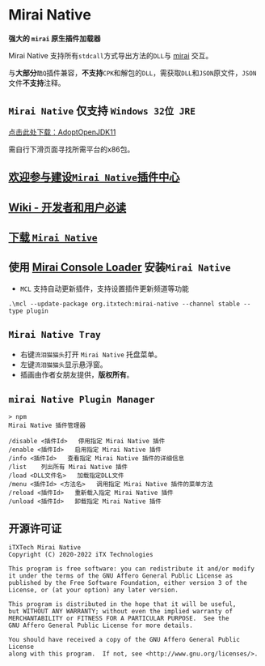 # Mirai Native

__强大的 `mirai` 原生插件加载器__

Mirai Native 支持所有`stdcall`方式导出方法的`DLL`与 [mirai](https://github.com/mamoe/mirai) 交互。

与**大部分**`酷Q`插件兼容，**不支持**`CPK`和解包的`DLL`，需获取`DLL`和`JSON`原文件，`JSON`文件**不支持**注释。

## `Mirai Native` 仅支持 `Windows 32位 JRE`

[点击此处下载：AdoptOpenJDK11](https://adoptopenjdk.net/releases.html?variant=openjdk11&jvmVariant=hotspot)

需自行下滑页面寻找所需平台的x86包。

## [欢迎参与建设`Mirai Native`插件中心](https://github.com/iTXTech/mirai-native/discussions/121)

## [Wiki - 开发者和用户必读](https://github.com/iTXTech/mirai-native/wiki)

## [下载 `Mirai Native`](https://github.com/iTXTech/mirai-native/releases)

## 使用 [Mirai Console Loader](https://github.com/iTXTech/mirai-console-loader) 安装`Mirai Native`

* `MCL` 支持自动更新插件，支持设置插件更新频道等功能

`.\mcl --update-package org.itxtech:mirai-native --channel stable --type plugin`

## `Mirai Native Tray`

* 右键`流泪猫猫头`打开 `Mirai Native` 托盘菜单。
* 左键`流泪猫猫头`显示悬浮窗。
* 插画由作者女朋友提供，**版权所有**。

## `mirai Native Plugin Manager`

```
> npm
Mirai Native 插件管理器

/disable <插件Id>   停用指定 Mirai Native 插件
/enable <插件Id>   启用指定 Mirai Native 插件
/info <插件Id>   查看指定 Mirai Native 插件的详细信息
/list    列出所有 Mirai Native 插件
/load <DLL文件名>   加载指定DLL文件
/menu <插件Id> <方法名>   调用指定 Mirai Native 插件的菜单方法
/reload <插件Id>   重新载入指定 Mirai Native 插件
/unload <插件Id>   卸载指定 Mirai Native 插件
```


## 开源许可证

    iTXTech Mirai Native
    Copyright (C) 2020-2022 iTX Technologies

    This program is free software: you can redistribute it and/or modify
    it under the terms of the GNU Affero General Public License as
    published by the Free Software Foundation, either version 3 of the
    License, or (at your option) any later version.

    This program is distributed in the hope that it will be useful,
    but WITHOUT ANY WARRANTY; without even the implied warranty of
    MERCHANTABILITY or FITNESS FOR A PARTICULAR PURPOSE.  See the
    GNU Affero General Public License for more details.

    You should have received a copy of the GNU Affero General Public License
    along with this program.  If not, see <http://www.gnu.org/licenses/>.
